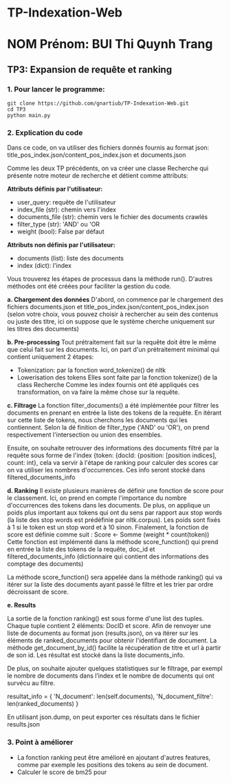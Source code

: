 # TP-Indexation-Web
# NOM Prénom: BUI Thi Quynh Trang
## TP3: Expansion de requête et ranking
### 1. Pour lancer le programme:

```
git clone https://github.com/gnartiub/TP-Indexation-Web.git
cd TP3
python main.py
```


### 2. Explication du code
Dans ce code, on va utiliser des fichiers donnés fournis au format json: title_pos_index.json/content_pos_index.json et documents.json

Comme les deux TP précédents, on va créer une classe Recherche qui présente notre moteur de recherche et détient comme attributs:

**Attributs définis par l'utilisateur:**
- user_query: requête de l'utilisateur
- index_file (str): chemin vers l'index
- documents_file (str): chemin vers le fichier des documents crawlés
- filter_type (str): 'AND' ou 'OR
- weight (bool): False par défaut

**Attributs non définis par l'utilisateur:**
- documents (list): liste des documents 
- index (dict): l'index


Vous trouverez les étapes de processus dans la méthode run(). D'autres méthodes ont été créées pour faciliter la gestion du code.

**a. Chargement des données**
D'abord, on commence par le chargement des fichiers documents.json et title_pos_index.json/content_pos_index.json (selon votre choix, vous pouvez choisir à rechercher au sein des contenus ou juste des titre, ici on suppose que le système cherche uniquement sur les titres des documents)

**b. Pre-processing**
Tout prétraitement fait sur la requête doit être le même que celui fait sur les documents. Ici, on part d'un prétraitement minimal qui contient uniquement 2 étapes: 
- Tokenization: par la fonction word_tokenize() de nltk
- Lowerisation des tokens
Elles sont faite par la fonction tokenize() de la class Recherche
Comme les index fournis ont été appliqués ces transformation, on va faire la même chose sur la requête.

**c. Filtrage**
La fonction filter_documents() a été implémentée pour filtrer les documents en prenant en entrée la liste des tokens de la requête. En itérant sur cette liste de tokens, nous cherchons les documents qui les contiennent.
Selon la dé finition de filter_type ('AND' ou 'OR'), on prend respectivement l'intersection ou union des ensembles.

Ensuite, on souhaite retrouver des informations des documents filtré par la requête sous forme de l'index {token: {docId: {position: [position indices], count: int}, cela va servir à l'étape de ranking pour calculer des scores car on va utiliser les nombres d'occurrences. Ces info seront stocké dans filtered_documents_info

**d. Ranking**
Il existe plusieurs manières de définir une fonction de score pour le classement. Ici, on prend en compte l'importance du nombre d'occurrences des tokens dans les documents. De plus, on applique un poids plus important aux tokens qui ont du sens par rapport aux stop words (la liste des stop words est prédéfinie par nltk.corpus). Les poids sont fixés à 1 si le token est un stop word et à 10 sinon. Finalement, la fonction de score est définie comme suit :
Score <- Somme (weight * count(token))
Cette fonction est implémenté dans la méthode score_function() qui prend en entrée la liste des tokens de la requête, doc_id et filtered_documents_info (dictionnaire qui contient des informations des comptage des documents)

La méthode score_function() sera appelée dans la méthode ranking() qui va itérer sur la liste des documents ayant passé le filtre et les trier par ordre décroissant de score.

**e. Results**

La sortie de la fonction ranking() est sous forme d'une list des tuples. Chaque tuple contient 2 éléments: DocID et score.
Afin de renvoyer une liste de documents au format json (results.json), on va itérer sur les éléments de ranked_documents pour obtenir l'identifiant de document. La méthode get_document_by_id() facilite la récupération de titre et url à partir de son id. Les résultat est stocké dans la liste documents_info.

De plus, on souhaite ajouter quelques statistiques sur le filtrage, par exempl le nombre de documents dans l’index et le nombre de documents qui ont survécu au filtre.

resultat_info = {
    'N_document': len(self.documents),
    'N_document_filtre': len(ranked_documents)
}

En utilisant json.dump, on peut exporter ces résultats dans le fichier results.json

### 3. Point à améliorer
- La fonction ranking peut être amélioré en ajoutant d'autres features, comme par exemple les positions des tokens au sein de document.
- Calculer le  score de bm25 pour